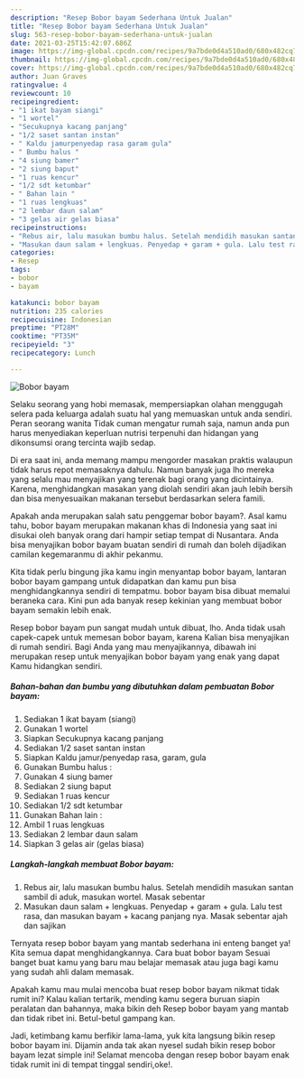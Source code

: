 ```yaml
---
description: "Resep Bobor bayam Sederhana Untuk Jualan"
title: "Resep Bobor bayam Sederhana Untuk Jualan"
slug: 563-resep-bobor-bayam-sederhana-untuk-jualan
date: 2021-03-25T15:42:07.686Z
image: https://img-global.cpcdn.com/recipes/9a7bde0d4a510ad0/680x482cq70/bobor-bayam-foto-resep-utama.jpg
thumbnail: https://img-global.cpcdn.com/recipes/9a7bde0d4a510ad0/680x482cq70/bobor-bayam-foto-resep-utama.jpg
cover: https://img-global.cpcdn.com/recipes/9a7bde0d4a510ad0/680x482cq70/bobor-bayam-foto-resep-utama.jpg
author: Juan Graves
ratingvalue: 4
reviewcount: 10
recipeingredient:
- "1 ikat bayam siangi"
- "1 wortel"
- "Secukupnya kacang panjang"
- "1/2 saset santan instan"
- " Kaldu jamurpenyedap rasa garam gula"
- " Bumbu halus "
- "4 siung bamer"
- "2 siung baput"
- "1 ruas kencur"
- "1/2 sdt ketumbar"
- " Bahan lain "
- "1 ruas lengkuas"
- "2 lembar daun salam"
- "3 gelas air gelas biasa"
recipeinstructions:
- "Rebus air, lalu masukan bumbu halus. Setelah mendidih masukan santan sambil di aduk, masukan wortel. Masak sebentar"
- "Masukan daun salam + lengkuas. Penyedap + garam + gula. Lalu test rasa, dan masukan bayam + kacang panjang nya. Masak sebentar ajah dan sajikan"
categories:
- Resep
tags:
- bobor
- bayam

katakunci: bobor bayam 
nutrition: 235 calories
recipecuisine: Indonesian
preptime: "PT28M"
cooktime: "PT35M"
recipeyield: "3"
recipecategory: Lunch

---
```



![Bobor bayam](https://img-global.cpcdn.com/recipes/9a7bde0d4a510ad0/680x482cq70/bobor-bayam-foto-resep-utama.jpg)

Selaku seorang yang hobi memasak, mempersiapkan olahan menggugah selera pada keluarga adalah suatu hal yang memuaskan untuk anda sendiri. Peran seorang  wanita Tidak cuman mengatur rumah saja, namun anda pun harus menyediakan keperluan nutrisi terpenuhi dan hidangan yang dikonsumsi orang tercinta wajib sedap.

Di era  saat ini, anda memang mampu mengorder masakan praktis walaupun tidak harus repot memasaknya dahulu. Namun banyak juga lho mereka yang selalu mau menyajikan yang terenak bagi orang yang dicintainya. Karena, menghidangkan masakan yang diolah sendiri akan jauh lebih bersih dan bisa menyesuaikan makanan tersebut berdasarkan selera famili. 



Apakah anda merupakan salah satu penggemar bobor bayam?. Asal kamu tahu, bobor bayam merupakan makanan khas di Indonesia yang saat ini disukai oleh banyak orang dari hampir setiap tempat di Nusantara. Anda bisa menyajikan bobor bayam buatan sendiri di rumah dan boleh dijadikan camilan kegemaranmu di akhir pekanmu.

Kita tidak perlu bingung jika kamu ingin menyantap bobor bayam, lantaran bobor bayam gampang untuk didapatkan dan kamu pun bisa menghidangkannya sendiri di tempatmu. bobor bayam bisa dibuat memalui beraneka cara. Kini pun ada banyak resep kekinian yang membuat bobor bayam semakin lebih enak.

Resep bobor bayam pun sangat mudah untuk dibuat, lho. Anda tidak usah capek-capek untuk memesan bobor bayam, karena Kalian bisa menyajikan di rumah sendiri. Bagi Anda yang mau menyajikannya, dibawah ini merupakan resep untuk menyajikan bobor bayam yang enak yang dapat Kamu hidangkan sendiri.

<!--inarticleads1-->

##### Bahan-bahan dan bumbu yang dibutuhkan dalam pembuatan Bobor bayam:

1. Sediakan 1 ikat bayam (siangi)
1. Gunakan 1 wortel
1. Siapkan Secukupnya kacang panjang
1. Sediakan 1/2 saset santan instan
1. Siapkan  Kaldu jamur/penyedap rasa, garam, gula
1. Gunakan  Bumbu halus :
1. Gunakan 4 siung bamer
1. Sediakan 2 siung baput
1. Sediakan 1 ruas kencur
1. Sediakan 1/2 sdt ketumbar
1. Gunakan  Bahan lain :
1. Ambil 1 ruas lengkuas
1. Sediakan 2 lembar daun salam
1. Siapkan 3 gelas air (gelas biasa)




<!--inarticleads2-->

##### Langkah-langkah membuat Bobor bayam:

1. Rebus air, lalu masukan bumbu halus. Setelah mendidih masukan santan sambil di aduk, masukan wortel. Masak sebentar
1. Masukan daun salam + lengkuas. Penyedap + garam + gula. Lalu test rasa, dan masukan bayam + kacang panjang nya. Masak sebentar ajah dan sajikan




Ternyata resep bobor bayam yang mantab sederhana ini enteng banget ya! Kita semua dapat menghidangkannya. Cara buat bobor bayam Sesuai banget buat kamu yang baru mau belajar memasak atau juga bagi kamu yang sudah ahli dalam memasak.

Apakah kamu mau mulai mencoba buat resep bobor bayam nikmat tidak rumit ini? Kalau kalian tertarik, mending kamu segera buruan siapin peralatan dan bahannya, maka bikin deh Resep bobor bayam yang mantab dan tidak ribet ini. Betul-betul gampang kan. 

Jadi, ketimbang kamu berfikir lama-lama, yuk kita langsung bikin resep bobor bayam ini. Dijamin anda tak akan nyesel sudah bikin resep bobor bayam lezat simple ini! Selamat mencoba dengan resep bobor bayam enak tidak rumit ini di tempat tinggal sendiri,oke!.

